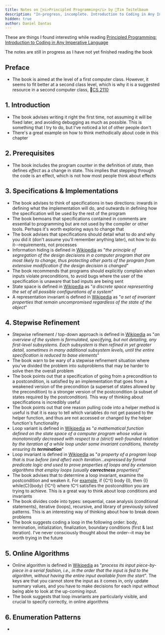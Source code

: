 ```yaml
---
title: Notes on 📕<i>Principled Programming</i> by 🐻Tim Teitelbaum
description: "In-progress, incomplete. Introduction to Coding in Any Imperative Language"
hidden: true
author: Daniel Dantas
---
```


These are things I found interesting while reading [Principled Programming: Introduction to Coding in Any Imperative Language](https://www.cs.cornell.edu/info/people/tt/Principled_Programming.html)

The notes are still in progress as I have not yet finished reading the book

## Preface
- The book is aimed at the level of a first computer class. However, it seems to fit better at a second class level, which is why it is a suggested resource in a second computer class, 🐻[CS 2110](https://www.cs.cornell.edu/courses/cs2110/2025sp/resources.html)

## 1. Introduction
- The book advises writing it right the first time, not assuming it will be fixed later, and avoiding debugging as much as possible. This is something that I try to do, but I've noticed a lot of other people don't
- There's a great example on how to think methodically about code in this chapter

## 2. Prerequisites
- The book includes the program counter in the definition of _state_, then defines _effect_ as a change in state. This implies that stepping through the code is an effect, which is not how most people think about effects

## 3. Specifications & Implementations
- The book advises to think of specifications in two directions: inwards in defining what the implementation will do, and outwards in defining how the specification will be used by the rest of the program
- The book bemoans that specifications contained in comments are essential to programming but are not used by the compiler or other tools. Perhaps it's worth exploring ways to change that
- The book advises that specifications should detail what to do and why you did it (don't assume you'll remember anything later), not how to do it--requirements, not processes
- Information hiding is defined in [Wikipedia](https://en.wikipedia.org/wiki/Information_hiding) as "_the principle of segregation of the design decisions in a computer program that are most likely to change, thus protecting other parts of the program from extensive modification if the design decision is changed_"
- The book recommends that programs should explicitly complain when inputs violate preconditions, to avoid bugs where the user of the specification is unaware that bad inputs are being sent 
- State space is defined in [Wikipedia](https://en.wikipedia.org/wiki/State_space_(computer_science)) as "_a discrete space representing the set of all possible configurations of a system_"
- A representation invariant is defined in [Wikipedia](https://en.wikipedia.org/wiki/Class_invariant) as "_a set of invariant properties that remain uncompromised regardless of the state of the object_"

## 4. Stepwise Refinement
- Stepwise refinement / top-down approach is defined in [Wikipedia](https://en.wikipedia.org/wiki/Bottom-up_and_top-down_design) as "_an overview of the system is formulated, specifying, but not detailing, any first-level subsystems. Each subsystem is then refined in yet greater detail, sometimes in many additional subsystem levels, until the entire specification is reduced to base elements_"
- The book warn to be wary of a stepwise refinement situation where you've divided the problem into subproblems that may be harder to solve then the overall problem
- The book points out that a specification of going from a precondition to a postcondition, is satisfied by an implementation that goes from a weakened version of the precondition (a superset of states allowed by the precondition) to a stronger version of the postcondition (a subset of states required by the postcondition). This way of thinking about specifications is incredibly useful
- The book points out that one reason pulling code into a helper method is useful is that it is easy to tell which variables do not get passed to  the helper function, and thus are not accessed or changed by the helper function's functionality
- Loop variant is defined in [Wikipedia](https://en.wikipedia.org/wiki/Loop_variant) as "_a mathematical function defined on the state space of a computer program whose value is monotonically decreased with respect to a (strict) well-founded relation by the iteration of a while loop under some invariant conditions, thereby ensuring its **termination**_"
- Loop invariant is defined in [Wikipedia](https://en.wikipedia.org/wiki/Loop_invariant) as "_a property of a program loop that is true before (and after) each iteration...expressed by formal predicate logic and used to prove properties of loops and by extension algorithms that employ loops (usually **correctness** properties)_"
- The book advises that to determine a loop invariant, examine the postcondition and weaken it. For [example](https://en.wikipedia.org/wiki/Loop_invariant#Floyd%E2%80%93Hoare_logic), if {C^I} body {I}, then {I} while(C){body} {!C^I} where !C^I satisfies the postcondition you are trying to achieve. This is a great way to think about loop conditions and invariants
- The book divides code into types: sequential, case analysis (conditional statements), iterative (loops), recursive, and library of previously solved patterns. This is an interesting way of thinking about how to break down problems
- The book suggests coding a loop in the following order: body, termination, initialization, finalization, boundary conditions (first & last iteration). I've never consciously thought about the order--it may be worth trying in the future

## 5. Online Algorithms
- Online algorithm is defined in [Wikipedia](https://en.wikipedia.org/wiki/Online_algorithm) as "_process its input piece-by-piece in a serial fashion, i.e., in the order that the input is fed to the algorithm, without having the entire input available from the start_". The keys are that you cannot store the input as it comes in, only update summary values, and you have to make decisions for each input without being able to look at the up-coming input.
- The book suggests that loop invariants are particularly visible, and crucial to specify correctly, in online algorithms

## 6. Enumeration Patterns


- 



